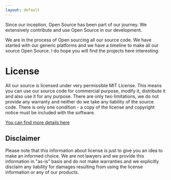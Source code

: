 ```yaml
---
layout: default
---
```


Since our inception, Open Source has been part of our journey. We extensively contribute and use Open Source in our development.

We are in the process of Open sourcing all our source code. We have started with our generic platforms and we have a timeline to make all our source Open Source. I do hope you will find the projects here interesting.

# License

All our source is licensed under very permissible MIT License. This means you can use our source code for commercial purpose, modify it, distribute it and also use it for any purpose. There are only two limitations, we do not provide any warranty and neither do we take any liability of the source code. There is only one condition - a copy of the license and copyright notice must be included with the software.

[You can find more details here](https://choosealicense.com/licenses/mit/)

## Disclaimer
Please note that this information about license is just to give you an idea to make an informed choice. We are not lawyers and we provide this information in "as-is" basis and do not make warranties and we explicitly disclaim any liability for damages resulting from using the license information or any of our products.
